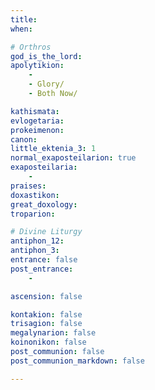 ```yaml
---
title: 
when: 

# Orthros
god_is_the_lord: 
apolytikion:
    - 
    - Glory/
    - Both Now/

kathismata: 
evlogetaria: 
prokeimenon: 
canon: 
little_ektenia_3: 1
normal_exaposteilarion: true
exaposteilaria:
    - 
praises: 
doxastikon: 
great_doxology: 
troparion: 

# Divine Liturgy
antiphon_12: 
antiphon_3: 
entrance: false
post_entrance:
    - 

ascension: false

kontakion: false
trisagion: false
megalynarion: false
koinonikon: false
post_communion: false
post_communion_markdown: false

---
```



